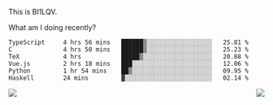 This is BI1LQV.

What am I doing recently?

<!--START_SECTION:waka-->

```text
TypeScript     4 hrs 56 mins   ██████▒░░░░░░░░░░░░░░░░░░   25.81 %
C              4 hrs 50 mins   ██████▒░░░░░░░░░░░░░░░░░░   25.23 %
TeX            4 hrs           █████▒░░░░░░░░░░░░░░░░░░░   20.88 %
Vue.js         2 hrs 18 mins   ███░░░░░░░░░░░░░░░░░░░░░░   12.06 %
Python         1 hr 54 mins    ██▒░░░░░░░░░░░░░░░░░░░░░░   09.95 %
Haskell        24 mins         ▓░░░░░░░░░░░░░░░░░░░░░░░░   02.14 %
```

<!--END_SECTION:waka-->
<img align="right" src="https://github-readme-stats.vercel.app/api?username=bi1lqv&show_icons=true&count_private=true">

<img src="https://metrics.lecoq.io/bi1lqv?template=classic&base.activity=0&base.community=0&base.repositories=0&base.metadata=0&isocalendar=1&base=header%2C%20activity%2C%20community%2C%20repositories%2C%20metadata&base.indepth=false&base.hireable=false&isocalendar=false&isocalendar.duration=full-year&config.timezone=Asia%2FShanghai">

